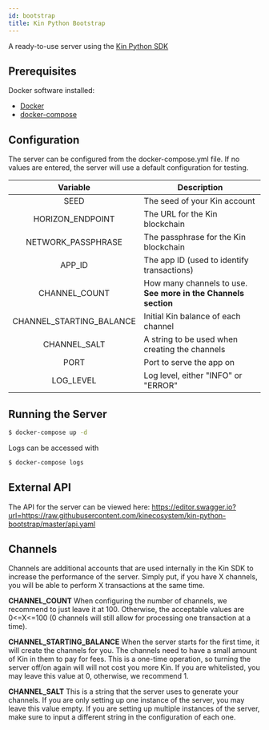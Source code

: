```yaml
---
id: bootstrap
title: Kin Python Bootstrap
---
```


A ready-to-use server using the [Kin Python SDK](https://github.com/kinecosystem/kin-sdk-python/tree/v2-master)

## Prerequisites
Docker software installed:
* [Docker](https://github.com/docker/docker-install)
* [docker-compose](https://docs.docker.com/compose/install)

## Configuration
The server can be configured from the docker-compose.yml file.
If no values are entered, the server will use a default configuration for testing.


|          Variable          | Description                                                                                                                                                                                                                     |
|:--------------------------:|---------------------------------------------------------------------------------------------------------------------------------------------------------------------------------------------------------------------------------|
| SEED          | The seed of your Kin account                                                                                                                                                                                      |
| HORIZON_ENDPOINT          | The URL for the Kin blockchain|
| NETWORK_PASSPHRASE            | The passphrase for the Kin blockchain                                                                                                                                                                                                                                                                                                                                                                                       |
| APP_ID                 | The app ID (used to identify transactions)                                                                                                                                                                                                  |
| CHANNEL_COUNT                 | How many channels to use. **See more in the Channels section**|                                                                                                                                                                                   |
| CHANNEL_STARTING_BALANCE                | Initial Kin balance of each channel                                                                                                                        |
| CHANNEL_SALT             | A string to be used when creating the channels                                                                                                                                                      |
| PORT                | Port to serve the app on                                                                                                                                                                                                             |
| LOG_LEVEL             | Log level, either "INFO" or "ERROR"                                                                                                                                                      |


## Running the Server
```bash
$ docker-compose up -d
```

Logs can be accessed with
```bash
$ docker-compose logs
```

## External API

The API for the server can be viewed here:
https://editor.swagger.io?url=https://raw.githubusercontent.com/kinecosystem/kin-python-bootstrap/master/api.yaml

## Channels
Channels are additional accounts that are used internally in the Kin SDK to increase the performance of the server.
Simply put, if you have X channels, you will be able to perform X transactions at the same time.

**CHANNEL_COUNT**
When configuring the number of channels, we recommend to just leave it at 100.
Otherwise, the acceptable values are 0<=X<=100 (0 channels will still allow for processing one transaction at a time).

**CHANNEL_STARTING_BALANCE**
When the server starts for the first time, it will create the channels for you.
The channels need to have a small amount of Kin in them to pay for fees.
This is a one-time operation, so turning the server off/on again will will not cost you more Kin.
If you are whitelisted, you may leave this value at 0, otherwise, we recommend 1.

**CHANNEL_SALT**
This is a string that the server uses to generate your channels.
If you are only setting up one instance of the server, you may leave this value empty.
If you are setting up multiple instances of the server, make sure to input a different string in the configuration of each one.
